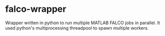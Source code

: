 # falco-wrapper

Wrapper written in python to run multiple MATLAB FALCO jobs in parallel. It used python's multiprocessing threadpool to spawn multiple workers. 
